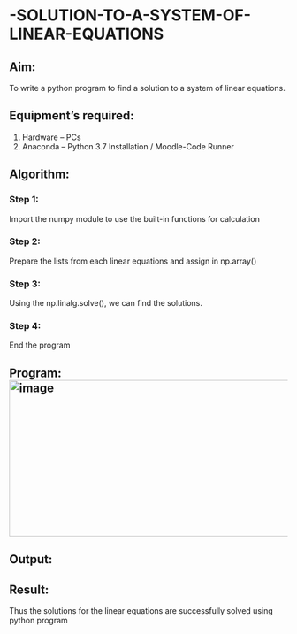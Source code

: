 # -SOLUTION-TO-A-SYSTEM-OF-LINEAR-EQUATIONS
## Aim:
To write a python program to find a solution to a system of linear equations.
## Equipment’s required:
1. 	Hardware – PCs
2. 	Anaconda – Python 3.7 Installation / Moodle-Code Runner
## Algorithm:
### Step 1: 
Import the numpy module to use the built-in functions for calculation
### Step 2: 
Prepare the lists from each linear equations and assign in np.array()
### Step 3: 
Using the np.linalg.solve(), we can find the solutions.
### Step 4: 
End the program
## Program:<img width="954" height="283" alt="image" src="https://github.com/user-attachments/assets/ccd624ae-eb72-4ce7-86a2-9523ff3f71b6" />


## Output:
## Result: 
Thus the solutions for the linear equations are successfully solved using python program

